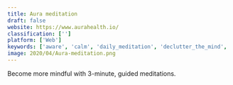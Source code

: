 ```yaml
---
title: Aura meditation
draft: false 
website: https://www.aurahealth.io/
classification: ['']
platform: ['Web']
keywords: ['aware', 'calm', 'daily_meditation', 'declutter_the_mind', 'flowing', 'headspace', 'inscape', 'meditation_studio', 'mindful_moments_reminder', 'oak_meditation', 'pause', 'pixel_thoughts', 'quietkit', 'quote_hanger', 'quoteplay', 'sattva', 'simple_habit', 'smiling_mind', 'spiritual_me', 'startmyday', 'you_app']
image: 2020/04/Aura-meditation.png
---
```

Become more mindful with 3-minute, guided meditations.